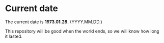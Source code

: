 # Current date

The current date is **1973.01.28.** (YYYY.MM.DD.)

This repository will be good when the world ends, so we will know how long it lasted.